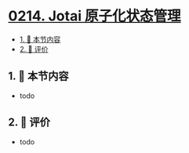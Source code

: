 # [0214. Jotai 原子化状态管理](https://github.com/tnotesjs/TNotes.react/tree/main/notes/0214.%20Jotai%20%E5%8E%9F%E5%AD%90%E5%8C%96%E7%8A%B6%E6%80%81%E7%AE%A1%E7%90%86)

<!-- region:toc -->

- [1. 🎯 本节内容](#1--本节内容)
- [2. 🫧 评价](#2--评价)

<!-- endregion:toc -->

## 1. 🎯 本节内容

- todo

## 2. 🫧 评价

- todo
